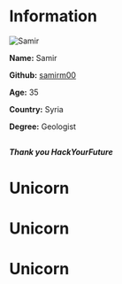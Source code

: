 # Information

![Samir](https://avatars1.githubusercontent.com/u/67711948?s=400&u=e08367ea779afa28c14cc5ecc636f6c6133df45a&v=4)

**Name:** Samir

**Github:** [samirm00](https://github.com/samirm00)

**Age:** 35

**Country:** Syria

**Degree:** Geologist

##

**_Thank you HackYourFuture_**
# Unicorn
# Unicorn
# Unicorn
